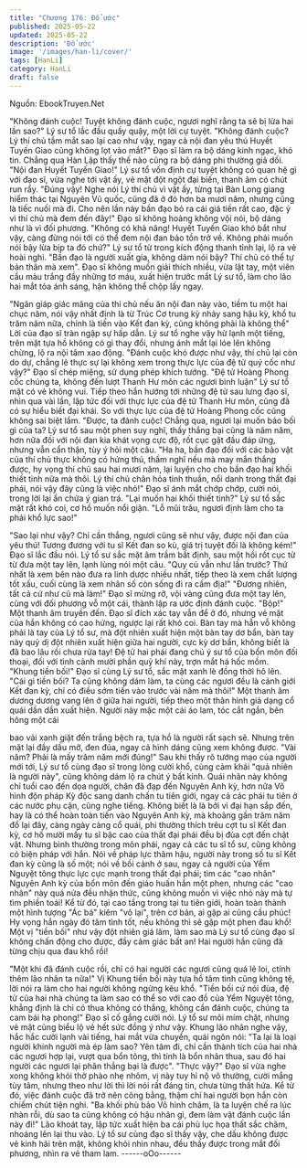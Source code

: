 ```yaml
---
title: "Chương 176: Đổ ước"
published: 2025-05-22
updated: 2025-05-22
description: 'Đổ ước'
image: '/images/han-li/cover/'
tags: [HanLi]
category: HanLi
draft: false
---
```


Nguồn: EbookTruyen.Net

"Không đánh cuộc! Tuyệt không đánh cuộc, ngươi nghĩ rằng ta sẽ
bị lừa hai lần sao?" Lý sư tổ lắc đầu quầy quậy, một lời cự tuyệt.
"Không đánh cuộc? Lý thí chủ tầm mắt sao lại cao như vậy, ngay
cả nội đan yêu thú Huyết Tuyến Giao cũng không lọt vào mắt?"
Đạo sĩ làm ra bộ dáng kinh ngạc, khó tin.
Chẳng qua Hàn Lập thấy thế nào cũng ra bộ dáng phi thường giả
dối.
"Nội đan Huyết Tuyến Giao!" Lý sư tổ vốn định cự tuyệt không có
quan hệ gì với đạo sĩ, vừa nghe tới vật ấy, vẻ mặt đột ngột đại
biến, thanh âm có chút run rẩy.
"Đúng vậy! Nghe nói Lý thí chủ vì vật ấy, từng tại Bàn Long giang
hiểm thác tại Nguyên Vũ quốc, cũng đã ở đó hơn ba mươi năm,
nhưng cũng là tiếc nuối mà đi. Cho nên lần này bần đạo bỏ ra cái
giá tiền rất cao, đặc ý vì thí chủ mà đem đến đây!"
Đạo sĩ không hoảng không vội nói, bộ dáng như là vì đối phương.
"Không có khả năng! Huyết Tuyến Giao khó bắt như vậy, càng
đừng nói tới có thể đem nội đan bảo tồn trở về. Không phải muốn
nói bậy lừa bịp ta đó chứ?" Lý sư tổ từ trong kích động thanh tỉnh
lại, lộ ra vẻ hoài nghi.
"Bần đạo là người xuất gia, không dám nói bậy? Thí chủ có thể tự
bản thân mà xem".
Đạo sĩ không muốn giải thích nhiều, vừa lật tay, một viên cầu màu
trắng đầy những tơ máu, xuất hiện trước mắt Lý sư tổ, làm cho
lão hai mắt tỏa ánh sáng, hận không thể chộp lấy ngay.

"Ngân giáp giác mãng của thí chủ nếu ăn nội đan này vào, tiềm tu
một hai chục năm, nói vậy nhất định là từ Trúc Cơ trung kỳ nhảy
sang hậu kỳ, khổ tu trăm năm nữa, chính là tiến vào Kết đan kỳ,
cũng không phải là không thể" Lời của đạo sĩ tràn ngập sự hấp
dẫn.
Lý sư tổ nghe vậy hừ lạnh một tiếng, trên mặt tựa hồ không có gì
thay đổi, nhưng ánh mắt lại lóe lên không chừng, lộ ra nội tâm
xao động.
"Đánh cuộc khó được như vậy, thí chủ lại còn do dự, chẳng lẻ
thực sự lại không xem trong thực lực của đệ tử quý cốc như vậy?"
Đạo sĩ chép miệng, sử dụng phép khích tướng.
"Đệ tử Hoàng Phong cốc chúng ta, không đến lượt Thanh Hư môn
các ngươi bình luận" Lý sư tổ mặt có vẻ không vui.
Tiếp theo hắn hướng tới những đệ tử sau lưng đạo sĩ, nhìn qua
vài lần, lập tức đối với thực lực của đệ tử Thanh Hư môn, cũng đã
có sự hiểu biết đại khái. So với thực lực của đệ tử Hoàng Phong
cốc cũng không sai biệt lắm.
"Được, ta đánh cuộc! Chẳng qua, ngươi lại muốn bảo bối gì của
ta?
Lý sư tổ sau một phen suy nghĩ, thấy thắng bại cũng là năm năm, hơn nữa đối với nội đan kia khát vọng cực độ, rốt cục gật
đầu đáp ứng, nhưng vẫn cẩn thận, tùy ý hỏi một câu.
"Ha ha, bần đạo đối với các bảo vật của thí chủ thực không có
hứng thú, thầm nghĩ nếu mà may mắn thắng được, hy vọng thí
chủ sau hai mươi năm, lại luyện cho cho bần đạo hai khối thiết
tinh nữa mà thôi. Lý thí chủ chân hỏa tinh thuần, nổi danh trong
thất đại phái, nói vậy đây cũng là việc nhỏ!" Đạo sĩ ánh mắt chớp
chớp, cười nói, trong lời lại ẩn chứa ý gian trá.
"Lại muốn hai khối thiết tinh?" Lý sư tổ sắc mặt rất khó coi, cơ hồ
muốn nổi giận.
"Lỗ mũi trâu, ngươi định làm cho ta phải khổ lực sao!"

"Sao lại như vậy? Chỉ cần thắng, ngươi cũng sẽ như vậy, được
nội đan của yêu thú! Tương đương với tu sĩ Kết đan so kù, giá trị
tuyệt đối là không kém!" Đạo sĩ lắc đầu nói.
Lý tổ sư sắc mặt âm trầm bất định, sau một hồi rốt cục từ từ đưa
một tay lên, lạnh lùng nói một câu.
"Quy củ vẫn như lần trước? Thứ nhất là xem bên nào đưa ra linh
dược nhiều nhất, tiếp theo là xem chất lượng tốt xấu, cuối cùng là
xem nhân số còn sống đi ra cấm địa!"
"Đương nhiên, tất cả cứ như cũ mà làm!"
Đạo sĩ mừng rỡ, vội vàng cũng đưa một tay lên, cùng với đối
phương vỗ một cái, thành lập ra ước định đánh cuộc.
"Bộp!" Một thanh âm truyền đến.
Đạo sĩ đích xác tay vẫn để ở đó, nhưng vẻ mặt của hắn không có
cao hứng, ngược lại rất khó coi.
Bàn tay mà hẵn vỗ không phải là tay của Lý tổ sư, mà đột nhiên
xuất hiện một bàn tay dơ bẩn, bàn tay này quỷ dị đột nhiên xuất
hiện giữa hai người, cực kỳ dơ bẩn, không biết là đã bao lâu rồi
chưa rửa tay!
Đệ tử hai phái đang chú ý sư tổ của bổn môn đối thoại, đối với
tình cảnh mười phần quỷ khí này, trợn mắt há hốc mồm.
"Khung tiền bối!"
Đạo sĩ cùng Lý sư tổ, sắc mặt xanh lè đồng thời hô lên.
"Cái gì tiền bối? Ta cũng không dám làm, ta cùng các ngươi đều
là cảnh giới Kết đan kỳ, chỉ có điều sớm tiến vào trước vài năm
mà thôi!" Một thanh âm dương dương vang lên ở giữa hai người,
tiếp theo một thân hình giả dạng cổ quái dần dần xuất hiện.
Người này mặc một cái áo lam, tóc cắt ngắn, bên hông một cái

bao vải xanh giặt đến trắng bệch ra, tựa hồ là người rất sạch sẽ.
Nhưng trên mặt lại đầy dầu mỡ, đen đúa, ngay cả hình dáng cũng
xem không được.
"Vài năm? Phải là mấy trăm năm mới đúng!"
Sau khi thấy rõ tướng mạo của người mới tới, Lý sư tổ cùng đạo
sĩ trong lòng cười khổ, cùng cảm khái "quả nhiên là người này",
cũng không dám lộ ra chút ý bất kính.
Quái nhân này không chỉ tuổi cao đến dọa người, chân đã đạp
đến Nguyên Anh kỳ, hơn nữa Vô hình độn pháp Kỳ độc sang
danh chấn tu tiên giới, ngay cả các phái tu tiên ở các nước phụ
cận, cũng nghe tiếng.
Không biết là là bởi vì đại hạn sắp đến, hay là có thể hoàn toàn
tiến vào Nguyên Anh kỳ, mà khoảng gần trăm năm đổ lại đây,
càng ngày càng cổ quái, phi thường thích trêu cợt tu sĩ Kết đan
kỳ, cơ hồ mười mấy tu sĩ bậc cao của thất đại phái đều bị đùa cợt
đến chật vật.
Nhưng bình thường trong môn phái, ngay cả các tu sĩ tổ sư, cũng
không có biện pháp với hắn.
Nói về pháp lực thâm hậu, người này trong số tu sĩ Kết đan kỳ
cũng là số một; nói về bối cảnh ở sau, ngay cả người của Yểm
Nguyệt tông thực lực cực mạnh trong thất đại phái; tìm các "cao
nhân" Nguyên Anh kỳ của bổn môn đến giáo huấn hắn một phen,
nhưng các "cao nhân" này quá nửa đều nhận thức, cũng không
muốn vì việc nhỏ này mà tự tìm phiền toái!
Kể từ đó, tại cao tầng trong tại tu tiên giới, hoàn toàn thành một
hình tượng "Ác bá" kiêm "vô lại", trên cơ bản, ai gặp ai cũng cầu
phúc! Hy vọng hắn ngày đó tâm tình tốt, nếu không thì sẽ gặp một
phen đau khổ!
Một vị "tiền bối" như vậy đột nhiên giá lâm, làm sao mà Lý sư tổ
cùng đạo sĩ không chấn động cho được, đầy cảm giác bất an! Hai
người hắn cũng đã từng chịu qua đau khổ rồi!

"Một khi đã đánh cuộc rồi, chỉ có hai người các ngươi cũng quá lẻ
loi, ctính thêm lão nhân ta nữa!" Vị Khung tiền bối này tựa hồ tâm
tình cũng không tệ, lời nói ra làm cho hai người không ngừng kêu
khổ.
"Tiền bối cứ nói đùa, đệ tử của hai nhà chúng ta làm sao có thể
so với cao đồ của Yểm Nguyệt tông, khẳng định là chỉ có thua
không có thắng, không cần đánh cuộc, chúng ta cam bái hạ
phong!" Đạo sĩ cố gắng cười nói.
Lý tổ sư môi mím chặt, nhưng vẻ mặt cũng biểu lộ vẻ hết sức
đồng ý như vậy.
Khung lão nhân nghe vậy, hắc hắc cười lạnh vài tiếng, hai mắt
vừa chuyển, quái ngôn nói:
"Ta lại là loại người khinh người mà ép làm sao? Yên tâm đi, chỉ
cần thành tích của hai nhà các ngươi hợp lại, vượt qua bổn tông,
thì tính là bổn nhân thua, sau đó hai người các ngươi lại phân
thắng bại là được".
"Thực vậy?"
Đạo sĩ vừa nghe xong không khỏi thở phào nhẹ nhõm, vị này tuy
hỉ nộ vô thường, cười mắng tùy tâm, nhưng theo như lời thì lời nói
rất đáng tin, chưa từng thất hứa. Kể từ đó, việc đánh cuộc đã trở
nên công bằng, thậm chí hai người bọn hắn còn chiếm chút tiện
nghi.
"Ba khối phù bảo Vô hình châm, là ta luyện chế ra lúc nhàn rỗi, dù
sao ta cũng không có hậu nhân gì, đem làm vật đánh cuộc lần
này đi!" Lão khoát tay, lập tức xuất hiện ba cái phù lục họa thất
sắc châm, nhoáng lên lại thu vào.
Lý tổ sư cùng đạo sĩ thấy vậy, che dấu không được vẻ kinh hãi
trên mặt, không khỏi nhìn nhau, đều thấy được trong mắt đối
phương, nhìn ra vẻ tham lam.
------oOo------
